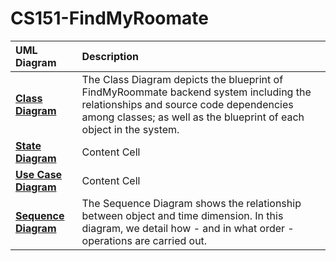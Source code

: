 # CS151-FindMyRoomate


| **UML Diagram**| **Description**|
| :------------- | :------------- |
| [**Class Diagram**](https://github.com/yohighnes/CS151_FindMyRoommate/blob/main/diagrams/ClassDiagram.png)  | The Class Diagram depicts the blueprint of FindMyRoommate backend system including the relationships and source code dependencies among classes; as well as the blueprint of each object in the system.  |
| [**State Diagram**](https://github.com/yohighnes/CS151_FindMyRoommate/blob/main/diagrams/StateDiagram.png)  | Content Cell  |
| [**Use Case Diagram**](https://github.com/yohighnes/CS151_FindMyRoommate/blob/main/diagrams/UseCaseDiagram.png)  | Content Cell  |
| [**Sequence Diagram**](https://github.com/yohighnes/CS151_FindMyRoommate/blob/main/diagrams/SequenceDiagram.png)  | The Sequence Diagram shows the relationship between object and time dimension. In this diagram, we detail how - and in what order -  operations are carried out.  |
